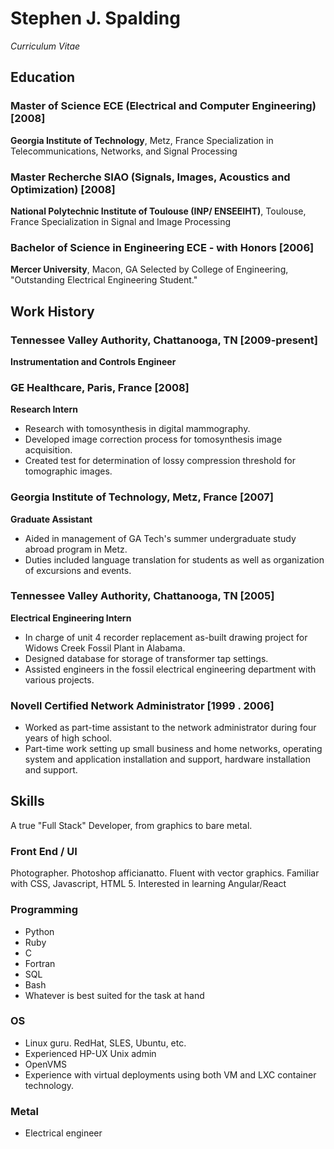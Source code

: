 # Stephen J. Spalding #
*Curriculum Vitae*

## Education ##
### Master of Science ECE (Electrical and Computer Engineering) [2008]
**Georgia Institute of Technology**, Metz, France
Specialization in Telecommunications, Networks, and Signal Processing

### Master Recherche SIAO (Signals, Images, Acoustics and Optimization) [2008]
**National Polytechnic Institute of Toulouse (INP/ ENSEEIHT)**, Toulouse, France
Specialization in Signal and Image Processing

### Bachelor of Science in Engineering ECE - with Honors [2006]
**Mercer University**, Macon, GA
Selected by College of Engineering, "Outstanding Electrical Engineering Student."


## Work History ##

### Tennessee Valley Authority, Chattanooga, TN [2009-present]
**Instrumentation and Controls Engineer**
### GE Healthcare, Paris, France [2008]
**Research Intern**
 - Research with tomosynthesis in digital mammography.
 - Developed image correction process for tomosynthesis image acquisition.
 - Created test for determination of lossy compression threshold for tomographic images.

### Georgia Institute of Technology, Metz, France [2007]
**Graduate Assistant**
 - Aided in management of GA Tech's summer undergraduate study abroad program in Metz.
 - Duties included language translation for students as well as organization of excursions and events.

### Tennessee Valley Authority, Chattanooga, TN [2005]
**Electrical Engineering Intern**
 - In charge of unit 4 recorder replacement as-built drawing project for Widows Creek Fossil Plant in Alabama.
 - Designed database for storage of transformer tap settings. 
 - Assisted engineers in the fossil electrical engineering department with various projects.

### Novell Certified Network Administrator [1999 . 2006]
 - Worked as part-time assistant to the network administrator during four years of high school.
 - Part-time work setting up small business and home networks, operating system and application installation and support, hardware installation and support.


## Skills ##
A true "Full Stack" Developer, from graphics to bare metal.
### Front End / UI
Photographer. Photoshop afficianatto. Fluent with vector graphics.
Familiar with CSS, Javascript, HTML 5.
Interested in learning Angular/React
### Programming
 - Python
 - Ruby
 - C
 - Fortran
 - SQL
 - Bash
 - Whatever is best suited for the task at hand
### OS
 - Linux guru. RedHat, SLES, Ubuntu, etc.
 - Experienced HP-UX Unix admin
 - OpenVMS
 - Experience with virtual deployments using both VM and LXC container technology.
### Metal
 - Electrical engineer

